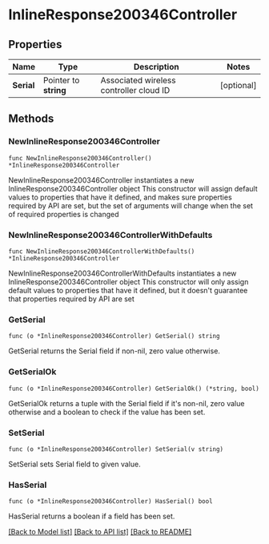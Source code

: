 # InlineResponse200346Controller

## Properties

Name | Type | Description | Notes
------------ | ------------- | ------------- | -------------
**Serial** | Pointer to **string** | Associated wireless controller cloud ID | [optional] 

## Methods

### NewInlineResponse200346Controller

`func NewInlineResponse200346Controller() *InlineResponse200346Controller`

NewInlineResponse200346Controller instantiates a new InlineResponse200346Controller object
This constructor will assign default values to properties that have it defined,
and makes sure properties required by API are set, but the set of arguments
will change when the set of required properties is changed

### NewInlineResponse200346ControllerWithDefaults

`func NewInlineResponse200346ControllerWithDefaults() *InlineResponse200346Controller`

NewInlineResponse200346ControllerWithDefaults instantiates a new InlineResponse200346Controller object
This constructor will only assign default values to properties that have it defined,
but it doesn't guarantee that properties required by API are set

### GetSerial

`func (o *InlineResponse200346Controller) GetSerial() string`

GetSerial returns the Serial field if non-nil, zero value otherwise.

### GetSerialOk

`func (o *InlineResponse200346Controller) GetSerialOk() (*string, bool)`

GetSerialOk returns a tuple with the Serial field if it's non-nil, zero value otherwise
and a boolean to check if the value has been set.

### SetSerial

`func (o *InlineResponse200346Controller) SetSerial(v string)`

SetSerial sets Serial field to given value.

### HasSerial

`func (o *InlineResponse200346Controller) HasSerial() bool`

HasSerial returns a boolean if a field has been set.


[[Back to Model list]](../README.md#documentation-for-models) [[Back to API list]](../README.md#documentation-for-api-endpoints) [[Back to README]](../README.md)


